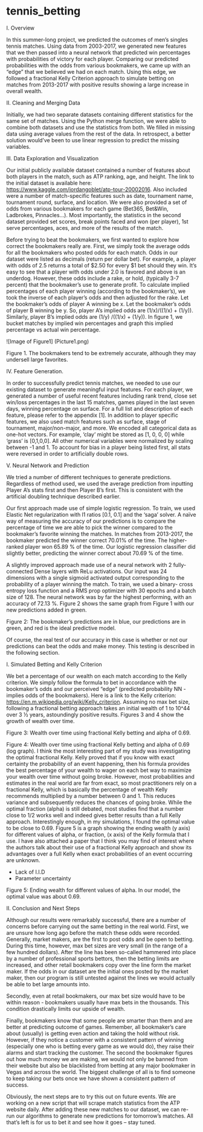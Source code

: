 # tennis_betting
I.	Overview

In this summer-long project, we predicted the outcomes of men’s singles tennis matches. Using data from 2003-2017, we generated new features that we then passed into a neural network that predicted win percentages with probabilities of victory for each player. Comparing our predicted probabilities with the odds from various bookmakers, we came up with an “edge” that we believed we had on each match. Using this edge, we followed a fractional Kelly Criterion approach to simulate betting on matches from 2013-2017 with positive results showing a large increase in overall wealth. 



II.	Cleaning and Merging Data

Initially, we had two separate datasets containing different statistics for the same set of matches. Using the Python merge function, we were able to combine both datasets and use the statistics from both. We filled in missing data using average values from the rest of the data. In retrospect, a better solution would’ve been to use linear regression to predict the missing variables. 


III.	Data Exploration and Visualization


Our initial publicly available dataset contained a number of features about both players in the match, such as ATP ranking, age, and height. The link to the initial dataset is available here: https://www.kaggle.com/jordangoblet/atp-tour-20002016. Also included were a number of match-specific features such as date, tournament name, tournament round, surface, and location. We were also provided a set of odds from various bookmakers for each game (Bet365, Bet&Win, Ladbrokes, Pinnacles...). Most importantly, the statistics in the second dataset provided set scores, break points faced and won (per player), 1st serve percentages, aces, and more of the results of the match. 

Before trying to beat the bookmakers, we first wanted to explore how correct the bookmakers really are. First, we simply took the average odds for all the bookmakers who posted odds for each match. Odds in our dataset were listed as decimals (return per dollar bet). For example, a player with odds of 2.5 returns a total of $2.50 for every $1 bet should they win. It’s easy to see that a player with odds under 2.0 is favored and above is an underdog. However, these odds include a rake, or hold, (typically 3-7 percent) that the bookmaker’s use to generate profit. To calculate implied percentages of each player winning (according to the bookmaker’s), we took the inverse of each player’s odds and then adjusted for the rake. Let the bookmaker’s odds of player A winning be x. Let the bookmaker’s odds of player B winning be y. So, player A’s implied odds are (1/x)/((1/x) + (1/y)). Similarly, player B’s implied odds are (1/y) /((1/x) + (1/y)). In figure 1, we bucket matches by implied win percentages and graph this implied percentage vs actual win percentage. 

![Image of Figure1] (Picture1.png)

Figure 1. The bookmakers tend to be extremely accurate, although they may undersell large favorites.

IV.	Feature Generation.

In order to successfully predict tennis matches, we needed to use our existing dataset to generate meaningful input features. For each player, we generated a number of useful recent features including rank trend, close set win/loss percentages in the last 15 matches, games played in the last seven days, winning percentage on surface. For a full list and description of each feature, please refer to the appendix [1]. In addition to player specific features, we also used match features such as surface, stage of tournament, major/non-major, and more. We encoded all categorical data as one-hot vectors. For example, ‘clay’ might be stored as [1, 0, 0, 0] while ‘grass’ is [0,1,0,0]. All other numerical variables were normalized by scaling between -1 and 1. To account for bias in a player being listed first, all stats were reversed in order to artificially double rows. 

V.	Neural Network and Prediction

We tried a number of different techniques to generate predictions. Regardless of method used, we used the average prediction from inputting Player A’s stats first and then Player B’s first. This is consistent with the artificial doubling technique described earlier.

Our first approach made use of simple logistic regression. To train, we used Elastic Net regularization with l1 ratios [0.1, 0.1] and the ‘saga’ solver. A naïve way of measuring the accuracy of our predictions is to compare the percentage of time we are able to pick the winner compared to the bookmaker’s favorite winning the matches. In matches from 2013-2017, the bookmaker predicted the winner correct 70.01% of the time. The higher-ranked player won 65.89 % of the time. Our logistic regression classifier did slightly better, predicting the winner correct about 70.69 % of the time. 

A slightly improved approach made use of a neural network with 2 fully-connected Dense layers with ReLu activations. Our input was 24 dimensions with a single sigmoid activated output corresponding to the probability of a player winning the match. To train, we used a binary- cross entropy loss function and a RMS prop optimizer with 30 epochs and a batch size of 128. The neural network was by far the highest performing, with an accuracy of 72.13 %. Figure 2 shows the same graph from Figure 1 with our new predictions added in green. 

 
Figure 2: The bookmaker’s predictions are in blue, our predictions are in green, and red is the ideal predictive model.

Of course, the real test of our accuracy in this case is whether or not our predictions can beat the odds and make money. This testing is described in the following section.

I.	Simulated Betting and Kelly Criterion

We bet a percentage of our wealth on each match according to the Kelly criterion. We simply follow the formula to bet in accordance with the bookmaker’s odds and our perceived “edge” (predicted probability NN - implies odds of the bookmakers). Here is a link to the Kelly criterion: https://en.m.wikipedia.org/wiki/Kelly_criterion. Assuming no max bet size, following a fractional betting approach takes an initial wealth of 1 to 10^44 over 3 ½ years, astoundingly positive results. Figures 3 and 4 show the growth of wealth over time. 


 

Figure 3: Wealth over time using fractional Kelly betting and alpha of 0.69.

 
Figure 4: Wealth over time using fractional Kelly betting and alpha of 0.69 (log graph). 
I think the most interesting part of my study was investigating the optimal fractional Kelly. Kelly proved that if you know with exact certainty the probability of an event happening, then his formula provides the best percentage of your wealth to wager on each bet way to maximize your wealth over time without going broke. However, most probabilities and estimates in the real world are far from exact, so most practitioners rely on a fractional Kelly, which is basically the percentage of wealth Kelly recommends multiplied by a number between 0 and 1. This reduces variance and subsequently reduces the chances of going broke. While the optimal fraction (alpha) is still debated, most studies find that a number close to 1/2 works well and indeed gives better results than a full Kelly approach. Interestingly enough, in my simulations, I found the optimal value to be close to 0.69.  Figure 5 is a graph showing the ending wealth (y axis) for different values of alpha, or fraction, (x axis) of the Kelly formula that I use. I have also attached a paper that I think you may find of interest where the authors talk about their use of a fractional Kelly approach and show its advantages over a full Kelly when exact probabilities of an event occurring are unknown. 

-   Lack of I.I.D
-	Parameter uncertainty

 

Figure 5: Ending wealth for different values of alpha. In our model, the optimal value was about 0.69.


II.	Conclusion and Next Steps

Although our results were remarkably successful, there are a number of concerns before carrying out the same betting in the real world. First, we are unsure how long ago before the match these odds were recorded. Generally, market makers, are the first to post odds and be open to betting. During this time, however, max bet sizes are very small (in the range of a few hundred dollars). After the line has been so-called hammered into place by a number of professional sports bettors, then the betting limits are increased, and other retail bookmakers copy over the line form the market maker. If the odds in our dataset are the initial ones posted by the market maker, then our program is still untested against the lines we would actually be able to bet large amounts into. 

Secondly, even at retail bookmakers, our max bet size would have to be within reason - bookmakers usually have max bets in the thousands. This condition drastically limits our upside of wealth. 

Finally, bookmakers know that some people are smarter than them and are better at predicting outcome of games. Remember, all bookmaker’s care about (usually) is getting even action and taking the hold without risk. However, if they notice a customer with a consistent pattern of winning (especially one who is betting every game as we would do), they raise their alarms and start tracking the customer. The second the bookmaker figures out how much money we are making, we would not only be banned from their website but also be blacklisted from betting at any major bookmaker in Vegas and across the world. The biggest challenge of all is to find someone to keep taking our bets once we have shown a consistent pattern of success.

Obviously, the next steps are to try this out on future events. We are working on a new script that will scrape match statistics from the ATP website daily.  After adding these new matches to our dataset, we can re-run our algorithms to generate new predictions for tomorrow’s matches. All that’s left is for us to bet it and see how it goes – stay tuned. 

